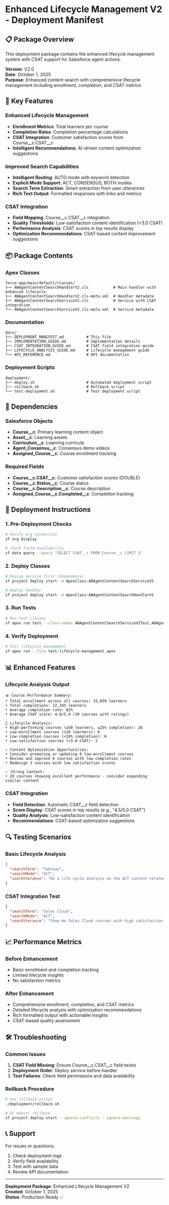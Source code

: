 # Enhanced Lifecycle Management V2 - Deployment Manifest

## 📋 **Package Overview**
This deployment package contains the enhanced lifecycle management system with CSAT support for Salesforce agent actions.

**Version**: V2.0  
**Date**: October 1, 2025  
**Purpose**: Enhanced content search with comprehensive lifecycle management including enrollment, completion, and CSAT metrics

## 🎯 **Key Features**

### **Enhanced Lifecycle Management**
- **Enrollment Metrics**: Total learners per course
- **Completion Rates**: Completion percentage calculations
- **CSAT Integration**: Customer satisfaction scores from Course__c.CSAT__c
- **Intelligent Recommendations**: AI-driven content optimization suggestions

### **Improved Search Capabilities**
- **Intelligent Routing**: AUTO mode with keyword detection
- **Explicit Mode Support**: ACT, CONSENSUS, BOTH modes
- **Search Term Extraction**: Smart extraction from user utterances
- **Rich Text Output**: Formatted responses with links and metrics

### **CSAT Integration**
- **Field Mapping**: Course__c.CSAT__c integration
- **Quality Thresholds**: Low-satisfaction content identification (<3.0 CSAT)
- **Performance Analysis**: CSAT scores in top results display
- **Optimization Recommendations**: CSAT-based content improvement suggestions

## 📦 **Package Contents**

### **Apex Classes**
```
force-app/main/default/classes/
├── ANAgentContentSearchHandlerV2.cls           # Main handler with enhanced lifecycle
├── ANAgentContentSearchHandlerV2.cls-meta.xml  # Handler metadata
├── ANAgentContentSearchServiceV2.cls           # Service with CSAT integration
└── ANAgentContentSearchServiceV2.cls-meta.xml  # Service metadata
```

### **Documentation**
```
docs/
├── DEPLOYMENT_MANIFEST.md          # This file
├── IMPLEMENTATION_GUIDE.md         # Implementation details
├── CSAT_INTEGRATION_GUIDE.md       # CSAT field integration guide
├── LIFECYCLE_ANALYSIS_GUIDE.md     # Lifecycle management guide
└── API_REFERENCE.md                # API documentation
```

### **Deployment Scripts**
```
deployment/
├── deploy.sh                       # Automated deployment script
├── rollback.sh                     # Rollback script
└── test-deployment.sh              # Test deployment script
```

## 🔧 **Dependencies**

### **Salesforce Objects**
- **Course__c**: Primary learning content object
- **Asset__c**: Learning assets
- **Curriculum__c**: Learning curricula
- **Agent_Consensu__c**: Consensus demo videos
- **Assigned_Course__c**: Course enrollment tracking

### **Required Fields**
- **Course__c.CSAT__c**: Customer satisfaction scores (DOUBLE)
- **Course__c.Status__c**: Course status
- **Course__c.Description__c**: Course description
- **Assigned_Course__c.Completed__c**: Completion tracking

## 🚀 **Deployment Instructions**

### **1. Pre-Deployment Checks**
```bash
# Verify org connection
sf org display

# Check field availability
sf data query --query "SELECT CSAT__c FROM Course__c LIMIT 1"
```

### **2. Deploy Classes**
```bash
# Deploy service first (dependency)
sf project deploy start -m ApexClass:ANAgentContentSearchServiceV2

# Deploy handler
sf project deploy start -m ApexClass:ANAgentContentSearchHandlerV2
```

### **3. Run Tests**
```bash
# Run test classes
sf apex run test --class-names ANAgentContentSearchServiceV2Test,ANAgentContentSearchHandlerV2Test
```

### **4. Verify Deployment**
```bash
# Test lifecycle management
sf apex run --file test-lifecycle-management.apex
```

## 📊 **Enhanced Features**

### **Lifecycle Analysis Output**
```
📊 Course Performance Summary:
• Total enrollment across all courses: 15,039 learners
• Total completions: 12,345 learners
• Average completion rate: 82%
• Average CSAT score: 4.0/5.0 (39 courses with ratings)

🎯 Lifecycle Analysis:
• High-performing courses (≥50 learners, ≥25% completion): 28
• Low-enrollment courses (<20 learners): 6
• Low-completion courses (<10% completion): 6
• Low-satisfaction courses (<3.0 CSAT): 2

⚠️ Content Optimization Opportunities:
• Consider promoting or updating 6 low-enrollment courses
• Review and improve 6 courses with low completion rates
• Redesign 2 courses with low satisfaction scores

✅ Strong Content:
• 28 courses showing excellent performance - consider expanding similar content
```

### **CSAT Integration**
- **Field Detection**: Automatic CSAT__c field detection
- **Score Display**: CSAT scores in top results (e.g., "4.5/5.0 CSAT")
- **Quality Analysis**: Low-satisfaction content identification
- **Recommendations**: CSAT-based optimization suggestions

## 🔍 **Testing Scenarios**

### **Basic Lifecycle Analysis**
```json
{
  "searchTerm": "Tableau",
  "searchMode": "ACT",
  "userUtterance": "Do a life cycle analysis on the ACT content related to Tableau and tell me which content I need to remove and which content I need to modify and which I need to keep. Use enrollment and completion rate as major KPIs for this analysis"
}
```

### **CSAT Integration Test**
```json
{
  "searchTerm": "Sales Cloud",
  "searchMode": "ACT",
  "userUtterance": "Show me Sales Cloud courses with high satisfaction scores"
}
```

## 📈 **Performance Metrics**

### **Before Enhancement**
- Basic enrollment and completion tracking
- Limited lifecycle insights
- No satisfaction metrics

### **After Enhancement**
- Comprehensive enrollment, completion, and CSAT metrics
- Detailed lifecycle analysis with optimization recommendations
- Rich formatted output with actionable insights
- CSAT-based quality assessment

## 🛠️ **Troubleshooting**

### **Common Issues**
1. **CSAT Field Missing**: Ensure Course__c.CSAT__c field exists
2. **Deployment Order**: Deploy service before handler
3. **Test Failures**: Check field permissions and data availability

### **Rollback Procedure**
```bash
# Use rollback script
./deployment/rollback.sh

# Or manual rollback
sf project deploy start --ignore-conflicts --ignore-warnings
```

## 📞 **Support**

For issues or questions:
1. Check deployment logs
2. Verify field availability
3. Test with sample data
4. Review API documentation

---

**Deployment Package**: Enhanced Lifecycle Management V2  
**Created**: October 1, 2025  
**Status**: Production Ready ✅
